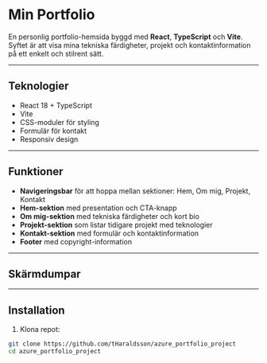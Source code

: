 # Min Portfolio

En personlig portfolio-hemsida byggd med **React**, **TypeScript** och **Vite**. 
Syftet är att visa mina tekniska färdigheter, projekt och kontaktinformation på ett enkelt och stilrent sätt.

---

## Teknologier

- React 18 + TypeScript
- Vite
- CSS-moduler för styling
- Formulär för kontakt
- Responsiv design

---

## Funktioner

- **Navigeringsbar** för att hoppa mellan sektioner: Hem, Om mig, Projekt, Kontakt
- **Hem-sektion** med presentation och CTA-knapp
- **Om mig-sektion** med tekniska färdigheter och kort bio
- **Projekt-sektion** som listar tidigare projekt med teknologier
- **Kontakt-sektion** med formulär och kontaktinformation
- **Footer** med copyright-information

---

## Skärmdumpar



---

## Installation

1. Klona repot:
```bash
git clone https://github.com/tHaraldsson/azure_portfolio_project
cd azure_portfolio_project

